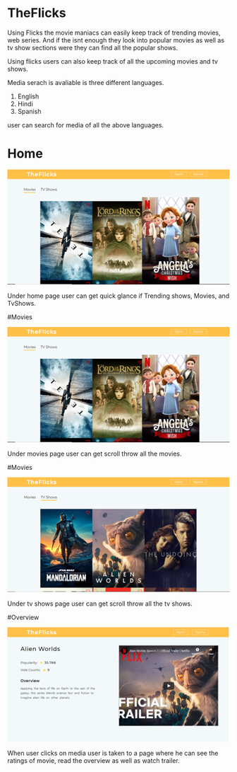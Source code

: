 # TheFlicks

Using Flicks the movie maniacs can easily keep track of trending movies, web series. And if the isnt enough they look into
popular movies as well as tv show sections were they can find all the popular shows.

Using flicks users can also keep track of all the upcoming movies and tv shows.

Media serach is avaliable is three different languages.

1. English
2. Hindi
3. Spanish

user can search for media of all the above languages.


# Home

![Images](/screenshots/home.png)

Under home page user can get quick glance if Trending shows, Movies, and TvShows.

#Movies

![Images](/screenshots/home.png)

Under movies page user can get scroll throw all the movies.

#Movies

![Images](/screenshots/tv.png)

Under tv shows page user can get scroll throw all the tv shows.

#Overview

![Images](/screenshots/detail.png)

When user clicks on media user is taken to a page where he can see the ratings of movie,  read the overview as well as watch trailer.
